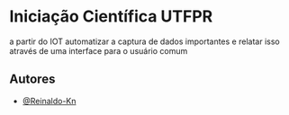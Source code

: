 
# Iniciação Científica UTFPR

a partir do IOT automatizar a captura de dados importantes e relatar isso através de uma interface para o usuário comum


 
## Autores

- [@Reinaldo-Kn](https://www.github.com/Reinaldo-Kn)

